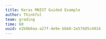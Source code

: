 ```yaml
---
title: Keras MNIST Guided Example
author: Thinkful
team: grading
time: 60
uuid: e2b0b0aa-a27f-4e9e-bbb0-2e57685c4914
---
```


<jupyter notebook-name="6.6.5 Keras for a Neural Net" course-code="DSBC" />